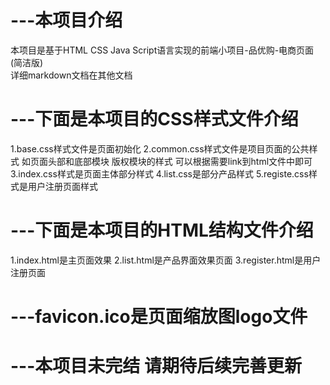 # ---本项目介绍
本项目是基于HTML CSS Java Script语言实现的前端小项目-品优购-电商页面(简洁版)<br />
详细markdown文档在其他文档
# ---下面是本项目的CSS样式文件介绍
1.base.css样式文件是页面初始化
2.common.css样式文件是项目页面的公共样式 如页面头部和底部模块 版权模块的样式 可以根据需要link到html文件中即可
3.index.css样式是页面主体部分样式
4.list.css是部分产品样式
5.registe.css样式是用户注册页面样式

# ---下面是本项目的HTML结构文件介绍
1.index.html是主页面效果
2.list.html是产品界面效果页面
3.register.html是用户注册页面

# ---favicon.ico是页面缩放图logo文件

# ---本项目未完结 请期待后续完善更新
